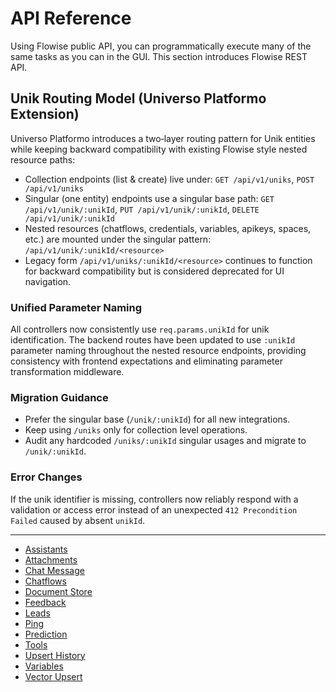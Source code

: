 # API Reference

Using Flowise public API, you can programmatically execute many of the same tasks as you can in the GUI. This section introduces Flowise REST API.

## Unik Routing Model (Universo Platformo Extension)

Universo Platformo introduces a two‑layer routing pattern for Unik entities while keeping backward compatibility with existing Flowise style nested resource paths:

* Collection endpoints (list & create) live under: `GET /api/v1/uniks`, `POST /api/v1/uniks`
* Singular (one entity) endpoints use a singular base path: `GET /api/v1/unik/:unikId`, `PUT /api/v1/unik/:unikId`, `DELETE /api/v1/unik/:unikId`
* Nested resources (chatflows, credentials, variables, apikeys, spaces, etc.) are mounted under the singular pattern: `/api/v1/unik/:unikId/<resource>`
* Legacy form `/api/v1/uniks/:unikId/<resource>` continues to function for backward compatibility but is considered deprecated for UI navigation.

### Unified Parameter Naming

All controllers now consistently use `req.params.unikId` for unik identification. The backend routes have been updated to use `:unikId` parameter naming throughout the nested resource endpoints, providing consistency with frontend expectations and eliminating parameter transformation middleware.

### Migration Guidance

* Prefer the singular base (`/unik/:unikId`) for all new integrations.
* Keep using `/uniks` only for collection level operations.
* Audit any hardcoded `/uniks/:unikId` singular usages and migrate to `/unik/:unikId`.

### Error Changes

If the unik identifier is missing, controllers now reliably respond with a validation or access error instead of an unexpected `412 Precondition Failed` caused by absent `unikId`.

---

* [Assistants](assistants.md)
* [Attachments](attachments.md)
* [Chat Message](chat-message.md)
* [Chatflows](chatflows.md)
* [Document Store](document-store.md)
* [Feedback](feedback.md)
* [Leads](leads.md)
* [Ping](ping.md)
* [Prediction](prediction.md)
* [Tools](tools.md)
* [Upsert History](upsert-history.md)
* [Variables](variables.md)
* [Vector Upsert](vector-upsert.md)
